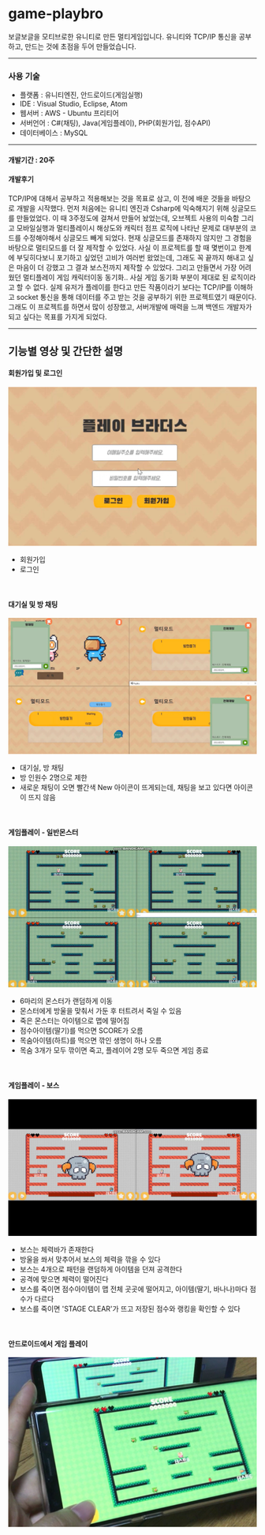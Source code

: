 # game-playbro
보글보글을 모티브로한 유니티로 만든 멀티게임입니다.
유니티와 TCP/IP 통신을 공부하고, 만드는 것에 초점을 두어 만들었습니다.

-----
### 사용 기술
- 플랫폼 : 유니티엔진, 안드로이드(게임실행)
- IDE : Visual Studio, Eclipse, Atom
- 웹서버 : AWS - Ubuntu 프리티어
- 서버언어 : C#(채팅), Java(게임플레이), PHP(회원가입, 점수API)
- 데이터베이스 : MySQL

-----
#### 개발기간 : 20주
#### 개발후기
TCP/IP에 대해서 공부하고 적용해보는 것을 목표로 삼고, 이 전에 배운 것들을 바탕으로 개발을 시작했다.
먼저 처음에는 유니티 엔진과 Csharp에 익숙해지기 위해 싱글모드를 만들었었다. 이 때 3주정도에 걸쳐서 만들어 놨었는데, 오브젝트 사용의 미숙함 그리고 모바일실행과 멀티플레이시 해상도와 캐릭터 점프 로직에 나타난 문제로 대부분의 코드를 수정해야해서 싱글모드 빼게 되었다. 현재 싱글모드를 존재하지 않지만 그 경험을 바탕으로 멀티모드를 더 잘 제작할 수 있었다.
사실 이 프로젝트를 할 때 몇번이고 한계에 부딪히다보니 포기하고 싶었던 고비가 여러번 왔었는데, 그래도 꼭 끝까지 해내고 싶은 마음이 더 강했고 그 결과 보스전까지 제작할 수 있었다.
그리고 만들면서 가장 어려웠던 멀티플레이 게임 캐릭터이동 동기화.. 사실 게임 동기화 부분이 제대로 된 로직이라고 할 수 없다. 실제 유저가 플레이를 한다고 만든 작품이라기 보다는 TCP/IP를 이해하고 socket 통신을 통해 데이터를 주고 받는 것을 공부하기 위한 프로젝트였기 때문이다.
그래도 이 프로젝트를 하면서 많이 성장했고, 서버개발에 매력을 느껴 백엔드 개발자가 되고 싶다는 목표를 가지게 되었다.

-----
## 기능별 영상 및 간단한 설명

#### 회원가입 및 로그인
[![회원가입, 로그인](image/signup.jpg)](https://youtu.be/SZqjTXT8-FM) 
- 회원가입
- 로그인

<br>

#### 대기실 및 방 채팅
[![방나누기 및 채팅](image/chatting.jpg)](https://youtu.be/x-t830Ob45E) 
- 대기실, 방 채팅
- 방 인원수 2명으로 제한
- 새로운 채팅이 오면 빨간색 New 아이콘이 뜨게되는데, 채팅을 보고 있다면 아이콘이 뜨지 않음

<br>

#### 게임플레이 - 일반몬스터
[![게임플레이#1](image/play-1.jpg)](https://youtu.be/gFO1GQihsKI)
- 6마리의 몬스터가 랜덤하게 이동
- 몬스터에게 방울을 맞춰서 가둔 후 터트려서 죽일 수 있음
- 죽은 몬스터는 아이템으로 맵에 떨어짐
- 점수아이템(딸기)를 먹으면 SCORE가 오름
- 목숨아이템(하트)를 먹으면 깎인 생명이 하나 오름
- 목숨 3개가 모두 깎이면 죽고, 플레이어 2명 모두 죽으면 게임 종료

<br>

#### 게임플레이 - 보스
[![게임플레이#2](image/play-2.jpg)](https://youtu.be/xoex9W2xWbM) 
- 보스는 체력바가 존재한다
- 방울을 쏴서 맞추어서 보스의 체력을 깎을 수 있다
- 보스는 4개으로 패턴을 랜덤하게 아이템을 던져 공격한다
- 공격에 맞으면 체력이 떨어진다
- 보스를 죽이면 점수아이템이 맵 전체 곳곳에 떨어지고, 아이템(딸기, 바나나)마다 점수가 다르다
- 보스를 죽이면 'STAGE CLEAR'가 뜨고 저장된 점수와 랭킹을 확인할 수 있다

<br>

#### 안드로이드에서 게임 플레이
[![게임플레이#모바일](image/mobileplay.jpg)](https://youtu.be/b8S2yISEgeM)